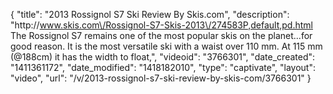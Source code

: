 {
    "title": "2013 Rossignol S7 Ski Review By Skis.com",
    "description": "http:\/\/www.skis.com\/Rossignol-S7-Skis-2013\/274583P,default,pd.html  The Rossignol S7 remains one of the most popular skis on the planet...for good reason. It is the most versatile ski with a waist over 110 mm. At 115 mm (@188cm) it has the width to float,",
    "videoid": "3766301",
    "date_created": "1411361172",
    "date_modified": "1418182010",
    "type": "captivate",
    "layout": "video",
    "url": "\/v\/2013-rossignol-s7-ski-review-by-skis-com\/3766301"
}